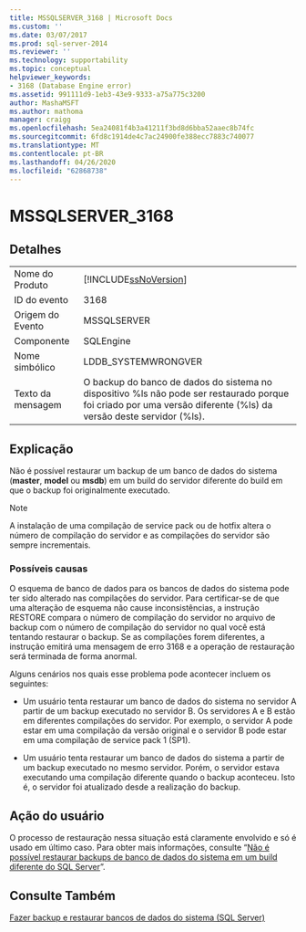 ```yaml
---
title: MSSQLSERVER_3168 | Microsoft Docs
ms.custom: ''
ms.date: 03/07/2017
ms.prod: sql-server-2014
ms.reviewer: ''
ms.technology: supportability
ms.topic: conceptual
helpviewer_keywords:
- 3168 (Database Engine error)
ms.assetid: 991111d9-1eb3-43e9-9333-a75a775c3200
author: MashaMSFT
ms.author: mathoma
manager: craigg
ms.openlocfilehash: 5ea24081f4b3a41211f3bd8d6bba52aaec8b74fc
ms.sourcegitcommit: 6fd8c1914de4c7ac24900fe388ecc7883c740077
ms.translationtype: MT
ms.contentlocale: pt-BR
ms.lasthandoff: 04/26/2020
ms.locfileid: "62868738"
---
```

# <a name="mssqlserver_3168"></a>MSSQLSERVER_3168
    
## <a name="details"></a>Detalhes  
  
|||  
|-|-|  
|Nome do Produto|[!INCLUDE[ssNoVersion](../../includes/ssnoversion-md.md)]|  
|ID do evento|3168|  
|Origem do Evento|MSSQLSERVER|  
|Componente|SQLEngine|  
|Nome simbólico|LDDB_SYSTEMWRONGVER|  
|Texto da mensagem|O backup do banco de dados do sistema no dispositivo %ls não pode ser restaurado porque foi criado por uma versão diferente (%ls) da versão deste servidor (%ls).|  
  
## <a name="explanation"></a>Explicação  
 Não é possível restaurar um backup de um banco de dados do sistema (**master**, **model** ou **msdb**) em um build do servidor diferente do build em que o backup foi originalmente executado.  
  
> [!NOTE]  
>  A instalação de uma compilação de service pack ou de hotfix altera o número de compilação do servidor e as compilações do servidor são sempre incrementais.  
  
### <a name="possible-causes"></a>Possíveis causas  
 O esquema de banco de dados para os bancos de dados do sistema pode ter sido alterado nas compilações do servidor. Para certificar-se de que uma alteração de esquema não cause inconsistências, a instrução RESTORE compara o número de compilação do servidor no arquivo de backup com o número de compilação do servidor no qual você está tentando restaurar o backup. Se as compilações forem diferentes, a instrução emitirá uma mensagem de erro 3168 e a operação de restauração será terminada de forma anormal.  
  
 Alguns cenários nos quais esse problema pode acontecer incluem os seguintes:  
  
-   Um usuário tenta restaurar um banco de dados do sistema no servidor A partir de um backup executado no servidor B. Os servidores A e B estão em diferentes compilações do servidor. Por exemplo, o servidor A pode estar em uma compilação da versão original e o servidor B pode estar em uma compilação de service pack 1 (SP1).  
  
-   Um usuário tenta restaurar um banco de dados do sistema a partir de um backup executado no mesmo servidor. Porém, o servidor estava executando uma compilação diferente quando o backup aconteceu. Isto é, o servidor foi atualizado desde a realização do backup.  
  
## <a name="user-action"></a>Ação do usuário  
 O processo de restauração nessa situação está claramente envolvido e só é usado em último caso. Para obter mais informações, consulte “[Não é possível restaurar backups de banco de dados do sistema em um build diferente do SQL Server](https://support.microsoft.com/kb/264474)”.  
  
## <a name="see-also"></a>Consulte Também  
 [Fazer backup e restaurar bancos de dados do sistema &#40;SQL Server&#41;](../backup-restore/back-up-and-restore-of-system-databases-sql-server.md)  
  
  

